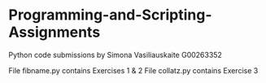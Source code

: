 # Programming-and-Scripting-Assignments
Python code submissions by Simona Vasiliauskaite G00263352


File fibname.py contains Exercises 1 & 2
File collatz.py contains Exercise 3
